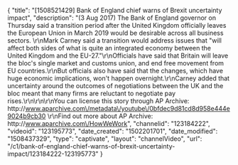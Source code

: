 {
    "title": "[1508521429] Bank of England chief warns of Brexit uncertainty impact",
    "description": "(3 Aug 2017) The Bank of England governor on Thursday said a transition period after the United Kingdom officially leaves the European Union in March 2019 would be desirable across all business sectors. \r\nMark Carney said a transition would address issues that \"will affect both sides of what is quite an integrated economy between the United Kingdom and the EU-27.\"\r\nOfficials have said that Britain will leave the bloc's single market and customs union, and end free movement from EU countries.\r\nBut officials also have said that the changes, which have huge economic implications, won't happen overnight.\r\nCarney added that uncertainty around the outcomes of negotiations between the UK and the bloc meant that many firms are reluctant to negotiate pay rises.\r\n\r\n\r\nYou can license this story through AP Archive: http:\/\/www.aparchive.com\/metadata\/youtube\/0bfdec9d81cd8d958e444e9024b9cb30 \r\nFind out more about AP Archive: http:\/\/www.aparchive.com\/HowWeWork",
    "channelid": "123184222",
    "videoid": "123195773",
    "date_created": "1502201701",
    "date_modified": "1508437329",
    "type": "captivate",
    "layout": "channelVideo",
    "url": "\/c1\/bank-of-england-chief-warns-of-brexit-uncertainty-impact\/123184222-123195773"
}